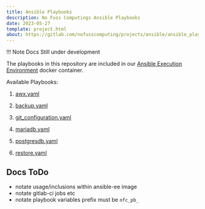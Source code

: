 ```yaml
---
title: Ansible Playbooks
description: No Fuss Computings Ansible Playbooks
date: 2023-05-27
template: project.html
about: https://gitlab.com/nofusscomputing/projects/ansible/ansible_playbooks
---
```


!!! Note
    Docs Still under development

The playbooks in this repository are included in our [Ansible Execution Environment](../../execution_environment/index.md) docker container.

Available Playbooks:

1. [awx.yaml](awx.md) 

1. [backup.yaml](backup.md)

1. [git_configuration.yaml](git_configuration.md)

1. [mariadb.yaml](mariadb.md)

1. [postgresdb.yaml](postgresdb.md)

1. [restore.yaml](restore.md)


## Docs ToDo

- notate usage/inclusions within ansible-ee image
- notate gitlab-ci jobs etc
- notate playbook variables prefix must be `nfc_pb_`